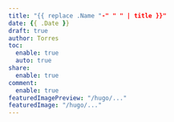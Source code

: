 ```yaml
---
title: "{{ replace .Name "-" " " | title }}"
date: {{ .Date }}
draft: true
author: Torres
toc:
  enable: true
  auto: true
share:
  enable: true
comment:
  enable: true
featuredImagePreview: "/hugo/..."
featuredImage: "/hugo/..."
---
```


